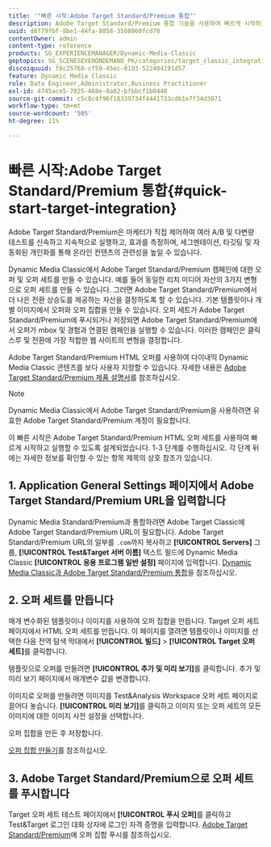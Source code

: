 ```yaml
---
title: '"빠른 시작:Adobe Target Standard/Premium 통합"'
description: Adobe Target Standard/Premium 통합 기술을 사용하여 빠르게 시작하고 실행할 수 있는 Adobe Target Standard/Premium 소개 및 빠른 시작.
uuid: d8f79fbf-8be1-44fa-8058-3508060fcd70
contentOwner: admin
content-type: reference
products: SG_EXPERIENCEMANAGER/Dynamic-Media-Classic
geptopics: SG_SCENESEVENONDEMAND_PK/categories/target_classic_integration
discoiquuid: f8c25768-cf59-45ec-8193-522404191d57
feature: Dynamic Media Classic
role: Data Engineer,Administrator,Business Practitioner
exl-id: 4745ace5-7825-468e-8a82-bfbbcf1b0440
source-git-commit: c5c8c4f96f18339734f4441733cdb1e7f34d3071
workflow-type: tm+mt
source-wordcount: '505'
ht-degree: 11%

---
```


# 빠른 시작:Adobe Target Standard/Premium 통합{#quick-start-target-integration}

Adobe Target Standard/Premium은 마케터가 직접 제어하여 여러 A/B 및 다변량 테스트를 신속하고 지속적으로 실행하고, 효과를 측정하며, 세그멘테이션, 타깃팅 및 자동화된 개인화를 통해 온라인 컨텐츠의 관련성을 높일 수 있습니다.

Dynamic Media Classic에서 Adobe Target Standard/Premium 캠페인에 대한 오퍼 및 오퍼 세트를 만들 수 있습니다. 예를 들어 동일한 리치 미디어 자산의 3가지 변형으로 오퍼 세트를 만들 수 있습니다. 그러면 Adobe Target Standard/Premium에서 더 나은 전환 상승도를 제공하는 자산을 결정하도록 할 수 있습니다. 기본 템플릿이나 개별 이미지에서 오퍼와 오퍼 집합을 만들 수 있습니다. 오퍼 세트가 Adobe Target Standard/Premium에 푸시되거나 저장되면 Adobe Target Standard/Premium에서 오퍼가 mbox 및 경험과 연결된 캠페인을 실행할 수 있습니다. 이러한 캠페인은 클릭스루 및 전환에 가장 적합한 웹 사이트의 변형을 결정합니다.

Adobe Target Standard/Premium HTML 오퍼를 사용하여 다이내믹 Dynamic Media Classic 콘텐츠를 보다 사용자 지정할 수 있습니다. 자세한 내용은 [Adobe Target Standard/Premium 제품 설명서](https://experienceleague.adobe.com/docs/target.html)를 참조하십시오.

>[!NOTE]
>
>Dynamic Media Classic에서 Adobe Target Standard/Premium을 사용하려면 유효한 Adobe Target Standard/Premium 계정이 필요합니다.

이 빠른 시작은 Adobe Target Standard/Premium HTML 오퍼 세트를 사용하여 빠르게 시작하고 실행할 수 있도록 설계되었습니다. 1-3 단계를 수행하십시오. 각 단계 뒤에는 자세한 정보를 확인할 수 있는 항목 제목의 상호 참조가 있습니다.

## 1. Application General Settings 페이지에서 Adobe Target Standard/Premium URL을 입력합니다

Dynamic Media Standard/Premium과 통합하려면 Adobe Target Classic에 Adobe Target Standard/Premium URL이 필요합니다. Adobe Target Standard/Premium URL의 일부를 `.com`까지 복사하고 **[!UICONTROL Servers]** 그룹, **[!UICONTROL Test&amp;Target 서버 이름]** 텍스트 필드에 Dynamic Media Classic **[!UICONTROL 응용 프로그램 일반 설정]** 페이지에 입력합니다. [Dynamic Media Classic과 Adobe Target Standard/Premium 통합](integrating-dmc-with-target.md#integrating-dmc-with-target)을 참조하십시오.

## 2. 오퍼 세트를 만듭니다

매개 변수화된 템플릿이나 이미지를 사용하여 오퍼 집합을 만듭니다. Target 오퍼 세트 페이지에서 HTML 오퍼 세트를 만듭니다. 이 페이지를 열려면 템플릿이나 이미지를 선택한 다음 전역 탐색 막대에서 **[!UICONTROL 빌드]** > **[!UICONTROL Target 오퍼 세트]**&#x200B;를 클릭합니다.

템플릿으로 오퍼를 만들려면 **[!UICONTROL 추가 및 미리 보기]**&#x200B;를 클릭합니다. 추가 및 미리 보기 페이지에서 매개변수 값을 변경합니다.

이미지로 오퍼를 만들려면 이미지를 Test&amp;Analysis Workspace 오퍼 세트 페이지로 끌어다 놓습니다. **[!UICONTROL 미리 보기]**&#x200B;를 클릭하고 이미지 또는 오퍼 세트의 모든 이미지에 대한 이미지 사전 설정을 선택합니다.

오퍼 집합을 만든 후 저장합니다.

[오퍼 집합 만들기](creating-offer-set.md#creating_an_offer_set)를 참조하십시오.

## 3. Adobe Target Standard/Premium으로 오퍼 세트를 푸시합니다

Target 오퍼 세트 테스트 페이지에서 **[!UICONTROL 푸시 오퍼]**&#x200B;를 클릭하고 Test&amp;Target 로그인 대화 상자에 로그인 자격 증명을 입력합니다. [Adobe Target Standard/Premium](pushing-offer-sets-target.md#pushing_offer_sets_to_target)에 오퍼 집합 푸시를 참조하십시오.

